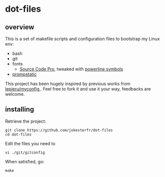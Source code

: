 dot-files
=========

overview
--------

This is a set of makefile scripts and configuration files to bootstrap my Linux env:

* bash
* git
* fonts
	- [Source Code Pro](https://github.com/adobe-fonts/source-code-pro), tweaked with [powerline symbols](https://github.com/powerline/fonts/tree/master/SourceCodePro)
* [prompstatic](https://github.com/nimiq/promptastic)

This project has been hugely inspired by previous works from [lepieru/myconfig
](https://github.com/lepieru/myconfig). Feel free to fork it and use it your way, feedbacks are welcome.

installing
----------

Retrieve the project:

    git clone https://github.com/jokesterfr/dot-files
    cd dot-files

Edit the files you need to

    vi ./git/gitconfig

When satisfied, go:
    
    make
